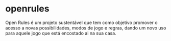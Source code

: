 # openrules
Open Rules é um projeto sustentável que tem como objetivo promover o acesso a novas possibilidades, modos de jogo e regras, dando um novo uso para aquele jogo que está encostado ai na sua casa.
